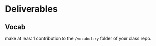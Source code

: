 # Deliverables

<!-- Nothing to submit this module! Take the time you need to learn the material alone and in groups. -->

## Vocab

make at least 1 contribution to the `/vocabulary` folder of your class repo.

<!-- ## Task Class

A student can describe an interactive program written with Just enough Javascript according to this methodology:

1. zoom out: describe the program's behavior in a structured block comment at the top of the file (user story w/ acceptance criteria & test cases)
2. zoom in: describe what happens on each line and which language features are used
3. connections: describe how different lines of the program work together to create the program's behavior
4. goals: label the important goals along the way from program input to program output

given a program with a few identifiers removed, a student must replace the identifiers and describe the program (both in comments and possibly aloud in a recorded video)

- _Language Level_: Just Enough JavaScript
- _Environment_: a modern browser's console, tracing support, an editor with helpful suggestions and auto-complete, a way to get the code from the editor to the devtools
- _Technologies_: JS
- _Starter_: a program under 30 lines long with blanks and a list of missing identifiers. the program may not work before the identifiers are replaced, but will work when they are
- _Assessment Criteria_: are the blanks correctly filled, and the program is correctly described according to the process defined in Welcome to JS -->
